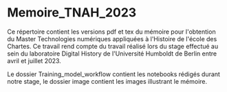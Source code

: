 # Memoire_TNAH_2023

Ce répertoire contient les versions pdf et tex du mémoire pour l'obtention du Master Technologies numériques appliquées à l'Histoire de l'école des Chartes. 
Ce travail rend compte du travail réalisé lors du stage effectué au sein du laboratoire Digital History de l'Université Humboldt de Berlin entre avril et juillet 2023.

Le dossier Training_model_workflow contient les notebooks rédigés durant notre stage, le dossier image contient les images illustrant le mémoire. 
